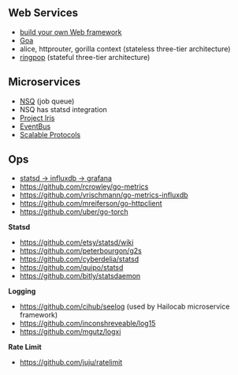 ## Web Services

- [build your own Web framework](https://www.nicolasmerouze.com/build-web-framework-golang)
- [Goa](https://github.com/raphael/goa)
- alice, httprouter, gorilla context (stateless three-tier architecture)
- [ringpop](https://github.com/uber/ringpop-go) (stateful three-tier architecture)

## Microservices

- [NSQ](http://nsq.io) (job queue)
- NSQ has statsd integration
- [Project Iris](https://github.com/ibmendoza/project-iris)
- [EventBus](https://github.com/asaskevich/EventBus)
- [Scalable Protocols](https://github.com/gdamore/mangos)

## Ops

- [statsd -> influxdb -> grafana](http://www.symantec.com/connect/blogs/metrics-cocktail-statsdinfluxdbgrafana)
- https://github.com/rcrowley/go-metrics
- https://github.com/vrischmann/go-metrics-influxdb
- https://github.com/mreiferson/go-httpclient
- https://github.com/uber/go-torch

**Statsd**

- https://github.com/etsy/statsd/wiki
- https://github.com/peterbourgon/g2s
- https://github.com/cyberdelia/statsd
- https://github.com/quipo/statsd
- https://github.com/bitly/statsdaemon

**Logging**

- https://github.com/cihub/seelog (used by Hailocab microservice framework)
- https://github.com/inconshreveable/log15
- https://github.com/mgutz/logxi

**Rate Limit**

- https://github.com/juju/ratelimit

